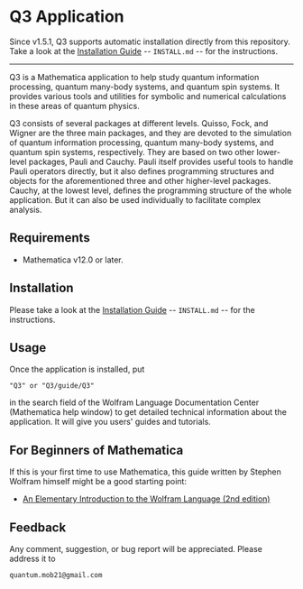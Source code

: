 # Q3 Application

Since v1.5.1, Q3 supports automatic installation directly from this repository. Take a look at the [Installation Guide](./INSTALL.md) -- `INSTALL.md` -- for the instructions.

---

Q3 is a Mathematica application to help study quantum information processing, quantum many-body systems, and quantum spin systems. It provides various tools and utilities for symbolic and numerical calculations in these areas of quantum physics.

Q3 consists of several packages at different levels. Quisso, Fock, and Wigner are the three main packages, and they are devoted to the simulation of quantum information processing, quantum many-body systems, and quantum spin systems, respectively. They are based on two other lower-level packages, Pauli and Cauchy. Pauli itself provides useful tools to handle Pauli operators directly, but it also defines programming structures and objects for the aforementioned three and other higher-level packages. Cauchy, at the lowest level, defines the programming structure of the whole application. But it can also be used individually to facilitate complex analysis.


## Requirements

- Mathematica v12.0 or later.


## Installation

Please take a look at the [Installation Guide](./INSTALL.md) -- `INSTALL.md` -- for the instructions.

## Usage

Once the application is installed, put
```
"Q3" or "Q3/guide/Q3"
```
in the search field of the Wolfram Language Documentation Center (Mathematica help window) to get detailed technical information about the application. It will give you users' guides and tutorials.

## For Beginners of Mathematica

If this is your first time to use Mathematica, this guide written by Stephen Wolfram himself might be a good starting point:

- [An Elementary Introduction to the Wolfram Language (2nd edition)](https://www.wolfram.com/language/elementary-introduction/2nd-ed/)

## Feedback

Any comment, suggestion, or bug report will be appreciated. Please address it to
```
quantum.mob21@gmail.com
```
